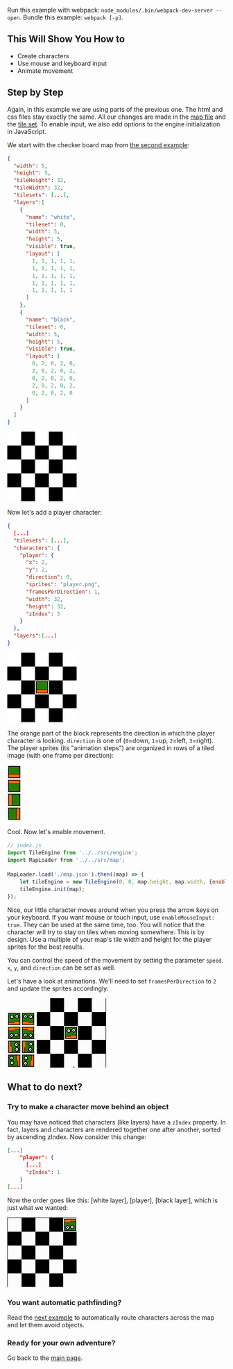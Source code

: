 Run this example with webpack: `node_modules/.bin/webpack-dev-server --open`. Bundle this example: `webpack [-p]`.

## This Will Show You How to

* Create characters
* Use mouse and keyboard input
* Animate movement

## Step by Step

Again, in this example we are using parts of the previous one. The html and css files stay exactly the same. All our changes are made in the [map file](map.json) and the [tile set](tiles.png). To enable input, we also add options to the engine initialization in JavaScript.

We start with the checker board map from [the second example](../02%20-%20Layers):

```json
{
  "width": 5,
  "height": 5,
  "tileHeight": 32,
  "tileWidth": 32,
  "tilesets": [...],
  "layers":[
    {
      "name": "white",
      "tileset": 0,
      "width": 5,
      "height": 5,
      "visible": true,
      "layout": [
        1, 1, 1, 1, 1,
        1, 1, 1, 1, 1,
        1, 1, 1, 1, 1,
        1, 1, 1, 1, 1,
        1, 1, 1, 1, 1
      ]
    },
    {
      "name": "black",
      "tileset": 0,
      "width": 5,
      "height": 5,
      "visible": true,
      "layout": [
        0, 2, 0, 2, 0,
        2, 0, 2, 0, 2,
        0, 2, 0, 2, 0,
        2, 0, 2, 0, 2,
        0, 2, 0, 2, 0
      ]
    }
  ]
}
```

![checker board map](screenshot1.png)

Now let's add a player character:

```json
{
  [...]
  "tilesets": [...],
  "characters": {
    "player": {
      "x": 2,
      "y": 2,
      "direction": 0,
      "sprites": "player.png",
      "framesPerDirection": 1,
      "width": 32,
      "height": 32,
      "zIndex": 3
    }
  },
  "layers":[...]
}
```

![a blocky character](screenshot2.png)

The orange part of the block represents the direction in which the player character is looking. `direction` is one of (`0`=down, `1`=up, `2`=left, `3`=right). The player sprites (its "animation steps") are organized in rows of a tiled image (with one frame per direction):

![player sprites](player.png)

Cool. Now let's enable movement.

```js
// index.js
import TileEngine from '../../src/engine';
import MapLoader from '../../src/map';

MapLoader.load('./map.json').then((map) => {
    let tileEngine = new TileEngine(0, 0, map.height, map.width, {enableKeyboardInput: true});
    tileEngine.init(map);
});
```

Nice, our little character moves around when you press the arrow keys on your keyboard. If you want mouse or touch input, use `enableMouseInput: true`. They can be used at the same time, too. You will notice that the character will try to stay on tiles when moving somewhere. This is by design. Use a multiple of your map's tile width and height for the player sprites for the best results.

You can control the speed of the movement by setting the parameter `speed`. `x`, `y`, and `direction` can be set as well.

Let's have a look at animations. We'll need to set `framesPerDirection` to `2` and update the sprites accordingly:

![photo-realistic sprites](player2.png)
![breathtaking animations](animation1.gif)

## What to do next?

### Try to make a character move behind an object

You may have noticed that characters (like layers) have a `zIndex` property. In fact, layers and characters are rendered together one after another, sorted by ascending zIndex. Now consider this change:

```json
[...]
    "player": {
      [...]
      "zIndex": 1
    }
[...]
```

Now the order goes like this: [white layer], [player], [black layer], which is just what we wanted:

![do I smell Oscar?](animation2.gif)

### You want automatic pathfinding?

Read the [next example](../04%20-%20Collision%20and%20pathfinding) to automatically route characters across the map and let them avoid objects.

### Ready for your own adventure?

Go back to the [main page](../../README.md).
